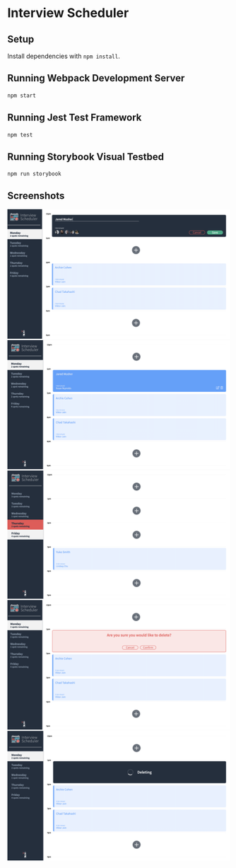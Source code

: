 # Interview Scheduler

## Setup

Install dependencies with `npm install`.

## Running Webpack Development Server

```sh
npm start
```

## Running Jest Test Framework

```sh
npm test
```

## Running Storybook Visual Testbed

```sh
npm run storybook
```

## Screenshots

!["Create New Appointment"](https://github.com/JM0885/scheduler/blob/master/DOCS/CreateNewAppt.png)
!["New Appointment"](https://github.com/JM0885/scheduler/blob/master/DOCS/NewAppt.png)
!["Available Slots"](https://github.com/JM0885/scheduler/blob/master/DOCS/AvailableSlots.png)
!["Deleting Confirmation"](https://github.com/JM0885/scheduler/blob/master/DOCS/DeletingConfirm.png)
!["Deleting Appointment"](https://github.com/JM0885/scheduler/blob/master/DOCS/Deleting.png)

